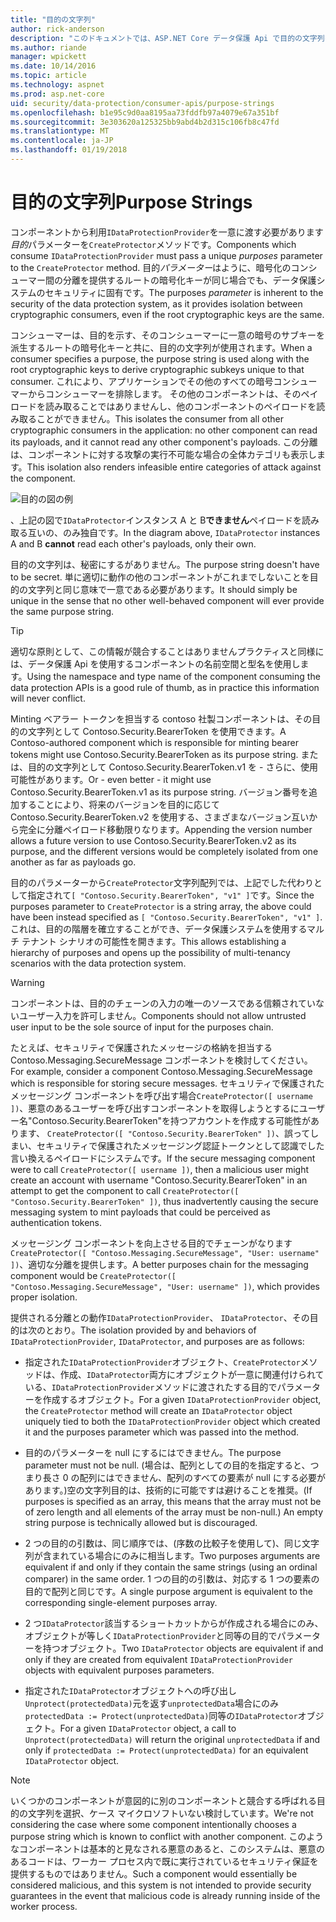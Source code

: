 ```yaml
---
title: "目的の文字列"
author: rick-anderson
description: "このドキュメントでは、ASP.NET Core データ保護 Api で目的の文字列を使用する方法について説明します。"
ms.author: riande
manager: wpickett
ms.date: 10/14/2016
ms.topic: article
ms.technology: aspnet
ms.prod: asp.net-core
uid: security/data-protection/consumer-apis/purpose-strings
ms.openlocfilehash: b1e95c9d0aa8195aa73fddfb97a4079e67a351bf
ms.sourcegitcommit: 3e303620a125325bb9abd4b2d315c106fb8c47fd
ms.translationtype: MT
ms.contentlocale: ja-JP
ms.lasthandoff: 01/19/2018
---
```

# <a name="purpose-strings"></a><span data-ttu-id="42d7d-103">目的の文字列</span><span class="sxs-lookup"><span data-stu-id="42d7d-103">Purpose Strings</span></span>

<a name="data-protection-consumer-apis-purposes"></a>

<span data-ttu-id="42d7d-104">コンポーネントから利用`IDataProtectionProvider`を一意に渡す必要があります*目的*パラメーターを`CreateProtector`メソッドです。</span><span class="sxs-lookup"><span data-stu-id="42d7d-104">Components which consume `IDataProtectionProvider` must pass a unique *purposes* parameter to the `CreateProtector` method.</span></span> <span data-ttu-id="42d7d-105">目的*パラメーター*はように、暗号化のコンシューマー間の分離を提供するルートの暗号化キーが同じ場合でも、データ保護システムのセキュリティに固有です。</span><span class="sxs-lookup"><span data-stu-id="42d7d-105">The purposes *parameter* is inherent to the security of the data protection system, as it provides isolation between cryptographic consumers, even if the root cryptographic keys are the same.</span></span>

<span data-ttu-id="42d7d-106">コンシューマーは、目的を示す、そのコンシューマーに一意の暗号のサブキーを派生するルートの暗号化キーと共に、目的の文字列が使用されます。</span><span class="sxs-lookup"><span data-stu-id="42d7d-106">When a consumer specifies a purpose, the purpose string is used along with the root cryptographic keys to derive cryptographic subkeys unique to that consumer.</span></span> <span data-ttu-id="42d7d-107">これにより、アプリケーションでその他のすべての暗号コンシューマーからコンシューマーを排除します。 その他のコンポーネントは、そのペイロードを読み取ることではありませんし、他のコンポーネントのペイロードを読み取ることができません。</span><span class="sxs-lookup"><span data-stu-id="42d7d-107">This isolates the consumer from all other cryptographic consumers in the application: no other component can read its payloads, and it cannot read any other component's payloads.</span></span> <span data-ttu-id="42d7d-108">この分離は、コンポーネントに対する攻撃の実行不可能な場合の全体カテゴリも表示します。</span><span class="sxs-lookup"><span data-stu-id="42d7d-108">This isolation also renders infeasible entire categories of attack against the component.</span></span>

![目的の図の例](purpose-strings/_static/purposes.png)

<span data-ttu-id="42d7d-110">、上記の図で`IDataProtector`インスタンス A と B**できません**ペイロードを読み取る互いの、のみ独自です。</span><span class="sxs-lookup"><span data-stu-id="42d7d-110">In the diagram above, `IDataProtector` instances A and B **cannot** read each other's payloads, only their own.</span></span>

<span data-ttu-id="42d7d-111">目的の文字列は、秘密にするがありません。</span><span class="sxs-lookup"><span data-stu-id="42d7d-111">The purpose string doesn't have to be secret.</span></span> <span data-ttu-id="42d7d-112">単に適切に動作の他のコンポーネントがこれまでしないことを目的の文字列と同じ意味で一意である必要があります。</span><span class="sxs-lookup"><span data-stu-id="42d7d-112">It should simply be unique in the sense that no other well-behaved component will ever provide the same purpose string.</span></span>

>[!TIP]
> <span data-ttu-id="42d7d-113">適切な原則として、この情報が競合することはありませんプラクティスと同様には、データ保護 Api を使用するコンポーネントの名前空間と型名を使用します。</span><span class="sxs-lookup"><span data-stu-id="42d7d-113">Using the namespace and type name of the component consuming the data protection APIs is a good rule of thumb, as in practice this information will never conflict.</span></span>
>
><span data-ttu-id="42d7d-114">Minting ベアラー トークンを担当する contoso 社製コンポーネントは、その目的の文字列として Contoso.Security.BearerToken を使用できます。</span><span class="sxs-lookup"><span data-stu-id="42d7d-114">A Contoso-authored component which is responsible for minting bearer tokens might use Contoso.Security.BearerToken as its purpose string.</span></span> <span data-ttu-id="42d7d-115">または、目的の文字列として Contoso.Security.BearerToken.v1 を - さらに、使用可能性があります。</span><span class="sxs-lookup"><span data-stu-id="42d7d-115">Or - even better - it might use Contoso.Security.BearerToken.v1 as its purpose string.</span></span> <span data-ttu-id="42d7d-116">バージョン番号を追加することにより、将来のバージョンを目的に応じて Contoso.Security.BearerToken.v2 を使用する、さまざまなバージョン互いから完全に分離ペイロード移動限りなります。</span><span class="sxs-lookup"><span data-stu-id="42d7d-116">Appending the version number allows a future version to use Contoso.Security.BearerToken.v2 as its purpose, and the different versions would be completely isolated from one another as far as payloads go.</span></span>

<span data-ttu-id="42d7d-117">目的のパラメーターから`CreateProtector`文字列配列では、上記でした代わりとして指定されて`[ "Contoso.Security.BearerToken", "v1" ]`です。</span><span class="sxs-lookup"><span data-stu-id="42d7d-117">Since the purposes parameter to `CreateProtector` is a string array, the above could have been instead specified as `[ "Contoso.Security.BearerToken", "v1" ]`.</span></span> <span data-ttu-id="42d7d-118">これは、目的の階層を確立することができ、データ保護システムを使用するマルチ テナント シナリオの可能性を開きます。</span><span class="sxs-lookup"><span data-stu-id="42d7d-118">This allows establishing a hierarchy of purposes and opens up the possibility of multi-tenancy scenarios with the data protection system.</span></span>

<a name="data-protection-contoso-purpose"></a>

>[!WARNING]
> <span data-ttu-id="42d7d-119">コンポーネントは、目的のチェーンの入力の唯一のソースである信頼されていないユーザー入力を許可しません。</span><span class="sxs-lookup"><span data-stu-id="42d7d-119">Components should not allow untrusted user input to be the sole source of input for the purposes chain.</span></span>
>
><span data-ttu-id="42d7d-120">たとえば、セキュリティで保護されたメッセージの格納を担当する Contoso.Messaging.SecureMessage コンポーネントを検討してください。</span><span class="sxs-lookup"><span data-stu-id="42d7d-120">For example, consider a component Contoso.Messaging.SecureMessage which is responsible for storing secure messages.</span></span> <span data-ttu-id="42d7d-121">セキュリティで保護されたメッセージング コンポーネントを呼び出す場合`CreateProtector([ username ])`、悪意のあるユーザーを呼び出すコンポーネントを取得しようとするにユーザー名"Contoso.Security.BearerToken"を持つアカウントを作成する可能性があります、 `CreateProtector([ "Contoso.Security.BearerToken" ])`、誤ってしまい、セキュリティで保護されたメッセージング認証トークンとして認識でした言い換えるペイロードにシステムです。</span><span class="sxs-lookup"><span data-stu-id="42d7d-121">If the secure messaging component were to call `CreateProtector([ username ])`, then a malicious user might create an account with username "Contoso.Security.BearerToken" in an attempt to get the component to call `CreateProtector([ "Contoso.Security.BearerToken" ])`, thus inadvertently causing the secure messaging system to mint payloads that could be perceived as authentication tokens.</span></span>
>
><span data-ttu-id="42d7d-122">メッセージング コンポーネントを向上させる目的でチェーンがなります`CreateProtector([ "Contoso.Messaging.SecureMessage", "User: username" ])`、適切な分離を提供します。</span><span class="sxs-lookup"><span data-stu-id="42d7d-122">A better purposes chain for the messaging component would be `CreateProtector([ "Contoso.Messaging.SecureMessage", "User: username" ])`, which provides proper isolation.</span></span>

<span data-ttu-id="42d7d-123">提供される分離との動作`IDataProtectionProvider`、 `IDataProtector`、その目的は次のとおり。</span><span class="sxs-lookup"><span data-stu-id="42d7d-123">The isolation provided by and behaviors of `IDataProtectionProvider`, `IDataProtector`, and purposes are as follows:</span></span>

* <span data-ttu-id="42d7d-124">指定された`IDataProtectionProvider`オブジェクト、`CreateProtector`メソッドは、作成、`IDataProtector`両方にオブジェクトが一意に関連付けられている、`IDataProtectionProvider`メソッドに渡されたする目的でパラメーターを作成するオブジェクト。</span><span class="sxs-lookup"><span data-stu-id="42d7d-124">For a given `IDataProtectionProvider` object, the `CreateProtector` method will create an `IDataProtector` object uniquely tied to both the `IDataProtectionProvider` object which created it and the purposes parameter which was passed into the method.</span></span>

* <span data-ttu-id="42d7d-125">目的のパラメーターを null にするにはできません。</span><span class="sxs-lookup"><span data-stu-id="42d7d-125">The purpose parameter must not be null.</span></span> <span data-ttu-id="42d7d-126">(場合は、配列としての目的を指定すると、つまり長さ 0 の配列にはできません、配列のすべての要素が null にする必要があります。)空の文字列目的は、技術的に可能ですは避けることを推奨。</span><span class="sxs-lookup"><span data-stu-id="42d7d-126">(If purposes is specified as an array, this means that the array must not be of zero length and all elements of the array must be non-null.) An empty string purpose is technically allowed but is discouraged.</span></span>

* <span data-ttu-id="42d7d-127">2 つの目的の引数は、同じ順序では、(序数の比較子を使用して)、同じ文字列が含まれている場合にのみに相当します。</span><span class="sxs-lookup"><span data-stu-id="42d7d-127">Two purposes arguments are equivalent if and only if they contain the same strings (using an ordinal comparer) in the same order.</span></span> <span data-ttu-id="42d7d-128">1 つの目的の引数は、対応する 1 つの要素の目的で配列と同じです。</span><span class="sxs-lookup"><span data-stu-id="42d7d-128">A single purpose argument is equivalent to the corresponding single-element purposes array.</span></span>

* <span data-ttu-id="42d7d-129">2 つ`IDataProtector`該当するショートカットからが作成される場合にのみ、オブジェクトが等しく`IDataProtectionProvider`と同等の目的でパラメーターを持つオブジェクト。</span><span class="sxs-lookup"><span data-stu-id="42d7d-129">Two `IDataProtector` objects are equivalent if and only if they are created from equivalent `IDataProtectionProvider` objects with equivalent purposes parameters.</span></span>

* <span data-ttu-id="42d7d-130">指定された`IDataProtector`オブジェクトへの呼び出し`Unprotect(protectedData)`元を返す`unprotectedData`場合にのみ`protectedData := Protect(unprotectedData)`同等の`IDataProtector`オブジェクト。</span><span class="sxs-lookup"><span data-stu-id="42d7d-130">For a given `IDataProtector` object, a call to `Unprotect(protectedData)` will return the original `unprotectedData` if and only if `protectedData := Protect(unprotectedData)` for an equivalent `IDataProtector` object.</span></span>

> [!NOTE]
> <span data-ttu-id="42d7d-131">いくつかのコンポーネントが意図的に別のコンポーネントと競合する呼ばれる目的の文字列を選択、ケース マイクロソフトいない検討しています。</span><span class="sxs-lookup"><span data-stu-id="42d7d-131">We're not considering the case where some component intentionally chooses a purpose string which is known to conflict with another component.</span></span> <span data-ttu-id="42d7d-132">このようなコンポーネントは基本的と見なされる悪意のあると、このシステムは、悪意のあるコードは、ワーカー プロセス内で既に実行されているセキュリティ保証を提供するものではありません。</span><span class="sxs-lookup"><span data-stu-id="42d7d-132">Such a component would essentially be considered malicious, and this system is not intended to provide security guarantees in the event that malicious code is already running inside of the worker process.</span></span>
